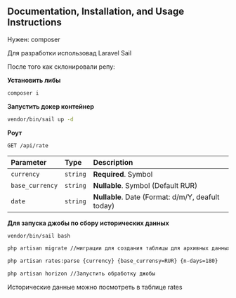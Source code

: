 ## Documentation, Installation, and Usage Instructions

Нужен: composer

Для разработки использовад Laravel Sail

После того как склонировали репу:

**Установить либы**
``` bash
composer i
```

**Запустить докер контейнер**
``` bash
vendor/bin/sail up -d
```

**Роут**
```http
GET /api/rate
```

| Parameter       | Type | Description                                       |
|:----------------| :--- |:--------------------------------------------------|
| `currency`      | `string` | **Required**. Symbol                              |
| `base_currency` | `string` | **Nullable**. Symbol (Default RUR)                |
| `date`          | `string` | **Nullable**. Date (Format: d/m/Y, deafult today) |



**Для запуска джобы по сбору исторических данных**
``` bash
vendor/bin/sail bash

php artisan migrate //миграции для создания таблицы для архивных данных

php artisan rates:parse {currency} {base_currensy=RUR} {n-days=180}

php artisan horizon //Запустить обработку джобы
```
Исторические данные можно посмотреть в таблице rates
